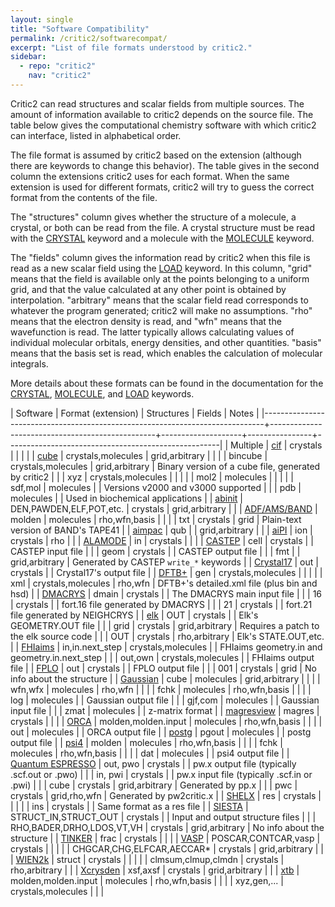 ```yaml
---
layout: single
title: "Software Compatibility"
permalink: /critic2/softwarecompat/
excerpt: "List of file formats understood by critic2."
sidebar:
  - repo: "critic2"
    nav: "critic2"
---
```


Critic2 can read structures and scalar fields from multiple
sources. The amount of information available to critic2 depends on the
source file. The table below gives the computational chemistry
software with which critic2 can interface, listed in alphabetical
order.

The file format is assumed by critic2 based on the extension (although
there are keywords to change this behavior). The table gives in the
second column the extensions critic2 uses for each format. When the
same extension is used for different formats, critic2 will try to
guess the correct format from the contents of the file.

The "structures" column gives whether the structure of a molecule, a
crystal, or both can be read from the file. A crystal structure must
be read with the [CRYSTAL](/critic2/manual/crystal/#c2-crystal)
keyword and a molecule with the
[MOLECULE](/critic2/manual/molecule/#c2-molecule) keyword.

The "fields" column gives the information read by critic2 when this
file is read as a new scalar field using the [LOAD](/critic2/manual/fields/#c2-load)
keyword. In this column, "grid" means that the field is available only
at the points belonging to a uniform grid, and that the value
calculated at any other point is obtained by
interpolation. "arbitrary" means that the scalar field read
corresponds to whatever the program generated; critic2 will make no
assumptions. "rho" means that the electron density is read, and "wfn"
means that the wavefunction is read. The latter typically allows
calculating values of individual molecular orbitals, energy densities,
and other quantities. "basis" means that the basis set is read, which
enables the calculation of molecular integrals.

More details about these formats can be found in the documentation for
the [CRYSTAL](/critic2/manual/crystal/#c2-crystal),
[MOLECULE](/critic2/manual/molecule/#c2-molecule), and
[LOAD](/critic2/manual/fields/#c2-load) keywords.

| Software                                                                     | Format (extension)                              | Structures         | Fields         | Notes                                               |
|------------------------------------------------------------------------------+-------------------------------------------------+--------------------+----------------+-----------------------------------------------------|
| Multiple                                                                     | [cif](https://www.iucr.org/resources/cif)       | crystals           |                |                                                     |
|                                                                              | [cube](http://paulbourke.net/dataformats/cube/) | crystals,molecules | grid,arbitrary |                                                     |
|                                                                              | bincube                                         | crystals,molecules | grid,arbitrary | Binary version of a cube file, generated by critic2 |
|                                                                              | xyz                                             | crystals,molecules |                |                                                     |
|                                                                              | mol2                                            | molecules          |                |                                                     |
|                                                                              | sdf,mol                                         | molecules          |                | Versions v2000 and v3000 supported                  |
|                                                                              | pdb                                             | molecules          |                | Used in biochemical applications                    |
| [abinit](https://www.abinit.org/)                                            | DEN,PAWDEN,ELF,POT,etc.                         | crystals           | grid,arbitrary |                                                     |
| [ADF/AMS/BAND](https://www.scm.com/)                                         | molden                                          | molecules          | rho,wfn,basis  |                                                     |
|                                                                              | txt                                             | crystals           | grid           | Plain-text version of BAND's TAPE41                 |
| [aimpac](https://www.chemistry.mcmaster.ca/aimpac/imagemap/imagemap.htm)     | qub                                             |                    | grid,arbitrary |                                                     |
| [aiPI](https://doi.org/10.1016/0010-4655(93)90041-A)                         | ion                                             | crystals           | rho            |                                                     |
| [ALAMODE](https://alamode.readthedocs.io/en/latest/)                         | in                                              | crystals           |                |                                                     |
| [CASTEP](http://www.castep.org/)                                             | cell                                            | crystals           |                | CASTEP input file                                   |
|                                                                              | geom                                            | crystals           |                | CASTEP output file                                  |
|                                                                              | fmt                                             |                    | grid,arbitrary | Generated by CASTEP `write_*` keywords              |
| [Crystal17](https://www.crystal.unito.it)                                    | out                                             | crystals           |                | Crystal17's output file                             |
| [DFTB+](https://dftbplus.org/)                                               | gen                                             | crystals,molecules |                |                                                     |
|                                                                              | xml                                             | crystals,molecules | rho,wfn        | DFTB+'s detailed.xml file (plus bin and hsd)        |
| [DMACRYS](http://www.chem.ucl.ac.uk/cposs/dmacrys/index.html)                | dmain                                           | crystals           |                | The DMACRYS main input file                         |
|                                                                              | 16                                              | crystals           |                | fort.16 file generated by DMACRYS                   |
|                                                                              | 21                                              | crystals           |                | fort.21 file generated by NEIGHCRYS                 |
| [elk](https://elk.sourceforge.io)                                            | OUT                                             | crystals           |                | Elk's GEOMETRY.OUT file                             |
|                                                                              | grid                                            | crystals           | grid,arbitrary | Requires a patch to the elk source code             |
|                                                                              | OUT                                             | crystals           | rho,arbitrary  | Elk's STATE.OUT,etc.                                |
| [FHIaims](https://fhi-aims.org/)                                             | in,in.next_step                                 | crystals,molecules |                | FHIaims geometry.in and geometry.in.next_step       |
|                                                                              | out,own                                         | crystals,molecules |                | FHIaims output file                                 |
| [FPLO](https://www.fplo.de/)                                                 | out                                             | crystals           |                | FPLO output file                                    |
|                                                                              | 001                                             | crystals           | grid           | No info about the structure                         |
| [Gaussian](https://gaussian.com/)                                            | cube                                            | molecules          | grid,arbitrary |                                                     |
|                                                                              | wfn,wfx                                         | molecules          | rho,wfn        |                                                     |
|                                                                              | fchk                                            | molecules          | rho,wfn,basis  |                                                     |
|                                                                              | log                                             | molecules          |                | Gaussian output file                                |
|                                                                              | gjf,com                                         | molecules          |                | Gaussian input file                                 |
|                                                                              | zmat                                            | molecules          |                | z-matrix format                                     |
| [magresview](https://www.ccpnc.ac.uk/magresview/magresview/magres_view.html) | magres                                          | crystals           |                |                                                     |
| [ORCA](https://orcaforum.kofo.mpg.de/)                                       | molden,molden.input                             | molecules          | rho,wfn,basis  |                                                     |
|                                                                              | out                                             | molecules          |                | ORCA output file                                    |
| [postg](https://github.com/aoterodelaroza/postg)                             | pgout                                           | molecules          |                | postg output file                                   |
| [psi4](https://psicode.org/)                                                 | molden                                          | molecules          | rho,wfn,basis  |                                                     |
|                                                                              | fchk                                            | molecules          | rho,wfn,basis  |                                                     |
|                                                                              | dat                                             | molecules          |                | psi4 output file                                    |
| [Quantum ESPRESSO](https://www.quantum-espresso.org/)                        | out, pwo                                        | crystals           |                | pw.x output file (typically .scf.out or .pwo)       |
|                                                                              | in, pwi                                         | crystals           |                | pw.x input file (typically .scf.in or .pwi)         |
|                                                                              | cube                                            | crystals           | grid,arbitrary | Generated by pp.x                                   |
|                                                                              | pwc                                             | crystals           | grid,rho,wfn   | Generated by pw2critic.x                            |
| [SHELX](https://shelx.uni-goettingen.de/)                                    | res                                             | crystals           |                |                                                     |
|                                                                              | ins                                             | crystals           |                | Same format as a res file                           |
| [SIESTA](https://departments.icmab.es/leem/siesta/)                          | STRUCT_IN,STRUCT_OUT                            | crystals           |                | Input and output structure files                    |
|                                                                              | RHO,BADER,DRHO,LDOS,VT,VH                       | crystals           | grid,arbitrary | No info about the structure                         |
| [TINKER](https://dasher.wustl.edu/tinker/)                                   | frac                                            | crystals           |                |                                                     |
| [VASP](https://www.vasp.at/)                                                 | POSCAR,CONTCAR,vasp                             | crystals           |                |                                                     |
|                                                                              | CHGCAR,CHG,ELFCAR,AECCAR*                       | crystals           | grid,arbitrary |                                                     |
| [WIEN2k](http://susi.theochem.tuwien.ac.at/)                                 | struct                                          | crystals           |                |                                                     |
|                                                                              | clmsum,clmup,clmdn                              | crystals           | rho,arbitrary  |                                                     |
| [Xcrysden](http://www.xcrysden.org/)                                         | xsf,axsf                                        | crystals           | grid,arbitrary |                                                     |
| [xtb](https://github.com/grimme-lab/xtb)                                     | molden,molden.input                             | molecules          | rho,wfn,basis  |                                                     |
|                                                                              | xyz,gen,...                                     | crystals,molecules |                |                                                     |
